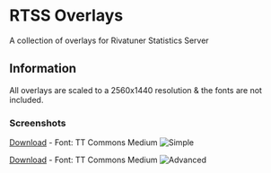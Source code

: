 # RTSS Overlays
A collection of overlays for Rivatuner Statistics Server 

## Information
All overlays are scaled to a 2560x1440 resolution & the fonts are not included.

### Screenshots
[Download]() - Font: TT Commons Medium
![Simple](https://i.imgur.com/KtXMxK8.png)

[Download]() - Font: TT Commons Medium
![Advanced](https://i.imgur.com/k0hTVcb.png)